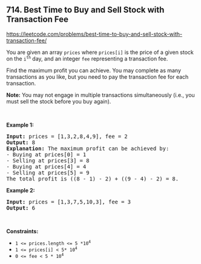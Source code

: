 ## 714. Best Time to Buy and Sell Stock with Transaction Fee

<https://leetcode.com/problems/best-time-to-buy-and-sell-stock-with-transaction-fee/>

<div class="px-5 pt-4"><div class="_1l1MA" data-track-load="qd_description_content"><p>You are given an array <code>prices</code> where <code>prices[i]</code> is the price of a given stock on the <code>i<sup>th</sup></code> day, and an integer <code>fee</code> representing a transaction fee.</p>

<p>Find the maximum profit you can achieve. You may complete as many transactions as you like, but you need to pay the transaction fee for each transaction.</p>

<p><strong>Note:</strong> You may not engage in multiple transactions simultaneously (i.e., you must sell the stock before you buy again).</p>

<p>&nbsp;</p>
<p><strong class="example">Example 1:</strong></p>

<pre><strong>Input:</strong> prices = [1,3,2,8,4,9], fee = 2
<strong>Output:</strong> 8
<strong>Explanation:</strong> The maximum profit can be achieved by:
- Buying at prices[0] = 1
- Selling at prices[3] = 8
- Buying at prices[4] = 4
- Selling at prices[5] = 9
The total profit is ((8 - 1) - 2) + ((9 - 4) - 2) = 8.
</pre>

<p><strong class="example">Example 2:</strong></p>

<pre><strong>Input:</strong> prices = [1,3,7,5,10,3], fee = 3
<strong>Output:</strong> 6
</pre>

<p>&nbsp;</p>
<p><strong>Constraints:</strong></p>

<ul>
 <li><code>1 &lt;= prices.length &lt;= 5 *10<sup>4</sup></code></li>
<li><code>1 &lt;= prices[i] &lt; 5* 10<sup>4</sup></code></li>
 <li><code>0 &lt;= fee &lt; 5 * 10<sup>4</sup></code></li>
</ul>
</div></div>
